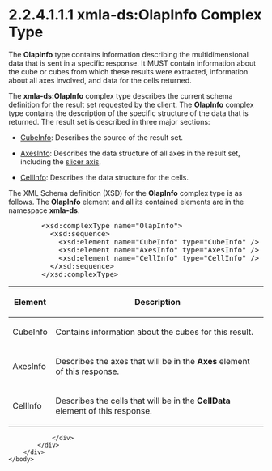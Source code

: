 <html dir="LTR" xmlns:mshelp="http://msdn.microsoft.com/mshelp" xmlns:ddue="http://ddue.schemas.microsoft.com/authoring/2003/5" xmlns:xlink="http://www.w3.org/1999/xlink" xmlns:tool="http://www.microsoft.com/tooltip">
    <head>
        <meta http-equiv="Content-Type" content="text/html; CHARSET=utf-8"></meta>
        <meta name="save" content="history"></meta>
        <title>2.2.4.1.1.1 xmla-ds:OlapInfo Complex Type</title>
        <xml>
            <mshelp:toctitle title="2.2.4.1.1.1 xmla-ds:OlapInfo Complex Type"></mshelp:toctitle>
            <mshelp:rltitle title="[MS-SSAS]: xmla-ds:OlapInfo Complex Type"></mshelp:rltitle>
            <mshelp:keyword index="A" term="28e7f66f-0fb7-4bf0-9f21-1b9631226425"></mshelp:keyword>
            <mshelp:attr name="DCSext.ContentType" value="open specification"></mshelp:attr>
            <mshelp:attr name="AssetID" value="28e7f66f-0fb7-4bf0-9f21-1b9631226425"></mshelp:attr>
            <mshelp:attr name="TopicType" value="kbRef"></mshelp:attr>
            <mshelp:attr name="DCSext.Title" value="[MS-SSAS]: xmla-ds:OlapInfo Complex Type" />
        </xml>
    </head>
    <body>
        <div id="header">
            <h1 class="heading">2.2.4.1.1.1 xmla-ds:OlapInfo Complex Type</h1>
        </div>
        <div id="mainSection">
            <div id="mainBody">
                <div id="allHistory" class="saveHistory"></div>
                <div id="sectionSection0" class="section" name="collapseableSection">
                    

<p>The <b>OlapInfo</b> type contains information describing the
multidimensional data that is sent in a specific response. It MUST contain
information about the cube or cubes from which these results were extracted,
information about all axes involved, and data for the cells returned.</p>

<p>The <b>xmla-ds:OlapInfo</b> complex type describes the
current schema definition for the result set requested by the client. The <b>OlapInfo</b>
complex type contains the description of the specific structure of the data
that is returned. The result set is described in three major sections:</p>

<ul><li><p><span><span> 
</span></span><a href="a1123254-30c8-43fd-858e-d5bf62460195.html">CubeInfo</a>:
Describes the source of the result set.</p>

</li><li><p><span><span> 
</span></span><a href="6c7c6834-570d-4896-83df-5b6ea7bbcb72.html">AxesInfo</a>:
Describes the data structure of all axes in the result set, including the <a href="8676f5ce-62d4-4244-a326-634bfed4aba4.html#gt_d7c93e5b-c3bd-42f5-b9b9-6f3a91d320c6">slicer axis</a>.</p>

</li><li><p><span><span> 
</span></span><a href="ba12cab3-5fd5-47ed-ae30-275ec3ef56fa.html">CellInfo</a>:
Describes the data structure for the cells.</p>

</li></ul><p>The XML Schema definition (XSD) for the <b>OlapInfo</b>
complex type is as follows. The <b>OlapInfo</b> element and all its contained
elements are in the namespace <b>xmla-ds</b>.</p>

<dl>
<dd>
<div><pre>   &lt;xsd:complexType name=&quot;OlapInfo&quot;&gt;
     &lt;xsd:sequence&gt;
       &lt;xsd:element name=&quot;CubeInfo&quot; type=&quot;CubeInfo&quot; /&gt;
       &lt;xsd:element name=&quot;AxesInfo&quot; type=&quot;AxesInfo&quot; /&gt;
       &lt;xsd:element name=&quot;CellInfo&quot; type=&quot;CellInfo&quot; /&gt;
     &lt;/xsd:sequence&gt;
   &lt;/xsd:complexType&gt;
</pre></div>
</dd></dl>

<table>
 <thead>
  <tr>
   <th>
   <p>Element</p>
   </th>
   <th>
   <p>Description</p>
   </th>
  </tr>
 </thead>
 <tr>
  <td>
  <p>CubeInfo</p>
  </td>
  <td>
  <p>Contains information about the cubes for this result.</p>
  </td>
 </tr>
 <tr>
  <td>
  <p>AxesInfo</p>
  </td>
  <td>
  <p>Describes the axes that will be in the <b>Axes</b>
  element of this response.</p>
  </td>
 </tr>
 <tr>
  <td>
  <p>CellInfo</p>
  </td>
  <td>
  <p>Describes the cells that will be in the <b>CellData</b>
  element of this response.</p>
  </td>
 </tr>
</table>

<p> </p>


                </div>
            </div>
        </div>
    </body>
</html>